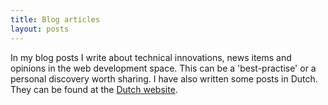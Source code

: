 ```yaml
---
title: Blog articles
layout: posts
---
```


In my blog posts I write about technical innovations, news items and opinions in the web development space. This can be a 'best-practise' or a personal discovery worth sharing. I have also written some posts in Dutch. They can be found at the [Dutch website](/nl/blog/).